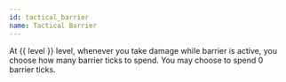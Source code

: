 ```yaml
---
id: tactical_barrier
name: Tactical Barrier
---
```

At {{ level }} level, whenever you take damage while barrier is active, you choose how many barrier ticks to spend. You may choose to spend 0
barrier ticks.
